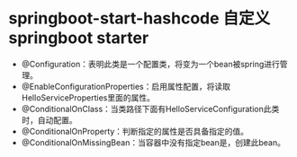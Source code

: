 # springboot-start-hashcode 自定义springboot starter

- @Configuration：表明此类是一个配置类，将变为一个bean被spring进行管理。
- @EnableConfigurationProperties：启用属性配置，将读取HelloServiceProperties里面的属性。
- @ConditionalOnClass：当类路径下面有HelloServiceConfiguration此类时，自动配置。
- @ConditionalOnProperty：判断指定的属性是否具备指定的值。
- @ConditionalOnMissingBean：当容器中没有指定bean是，创建此bean。
